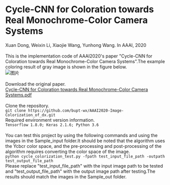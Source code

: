 # Cycle-CNN for Coloration towards Real Monochrome-Color Camera Systems
 Xuan Dong, Weixin Li, Xiaojie Wang, Yunhong Wang. In AAAI, 2020<br><br>
This is the implementation code of AAAI2020's paper "Cycle-CNN for Coloration towards Real Monochrome-Color Camera Systems".The example coloring result of gray image is shown in the figure below.<br>
![图片](https://user-images.githubusercontent.com/84729271/123550440-085d3f00-d7a0-11eb-8f4b-72dd6569c801.png)<br><br>
Download the original paper.<br>
[Cycle-CNN for Coloration towards Real Monochrome-Color Camera Systems.pdf](https://github.com/bupt-wx/AAAI2020-Image-Colorization_of_dx/files/6638935/Cycle-CNN.for.Coloration.towards.Real.Monochrome-Color.Camera.Systems.pdf)<br><br>
Clone the repository.<br>
`git clone https://github.com/bupt-wx/AAAI2020-Image-Colorization_of_dx.git`<br>
Required environment version information.<br>
`Tensorflow 1.8.0; Keras 2.1.6; Python 3.6`<br><br>
You can test this project by using the following commands and using the images in the Sample_input folder.It should be noted that the algorithm uses the Ycbcr color space, and the pre-processing and post-processing of the algorithm requires converting the color space of the image.<br>
`python cycle_colorization_test.py -fpath test_input_file_path -outpath test_output_file_path`<br>
Please replace "test_input_file_path" with the input image path to be tested and "test_output_file_path" with the output image path after testing.The results should match the images in the Sample_out folder.
